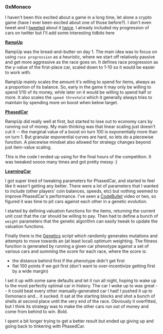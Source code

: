 ### 0xMonaco

I haven't been this excited about a game in a long time, let alone a crypto game (have I ever been excited about one of those before?). I don't even tweet and I [tweeted](https://mobile.twitter.com/MarkToda/status/1561506500899524608) about it [twice](https://mobile.twitter.com/MarkToda/status/1561528894078955521). I already included my progression of cars on twitter but I'll add some interesting tidbits here


**[RampUp](./src/cars/RampUp.sol)**

RampUp was the bread-and-butter on day 1. The main idea was to focus on using `race progression` as a heuristic, where we start off relatively passive and get more aggressive as the race goes on. It defines race progression as the y-value of the first-place car, scaled down to 1-10 so it would be easier to work with.

RampUp mainly scales the amount it's willing to spend for items, always as a proportion of its balance. So, early in the game it may only be willing to spend 1/10 of its money, while later on it would be willing to spend half or more. It also scales the `speed threshold` which it generally always tries to maintain by spending more on boost when below target.


**[PhasedCar](./src/cars/PhasedCar.sol)**

RampUp did really well at first, but started to lose out to economy cars by running out of money. My main thinking was that linear scaling just doesn't cut it -- the marginal value of a boost on turn 100 is exponentially more than on turn 1. But granular exponential curves are hard, so lets do a piecewise function. A piecewise mindset also allowed for strategy changes beyond just item-value scaling.

This is the code I ended up using for the final hours of the competition. It was tweaked soooo many times and got pretty messy :)


**[LearningCar](./src/cars/LearningCar.sol)**

I got super tired of tweaking parameters for PhasedCar, and started to feel like it wasn't getting any better. There were a lot of parameters that I wanted to include (other players' coin balances, speeds, etc) but nothing seemed to improve PhasedCar's performance. I've seen a [CodeBullet](https://www.youtube.com/c/CodeBullet) video or two, so figured it was time to pit cars against each other in a genetic evolution.

I started by defining valuation functions for the items, returning the current unit cost that the car should be willing to pay. Then had to define a bunch of `weight` parameters that the genetic algorithm can easily tweak to update the valuation functions. 

Finally there is the [Genetics](./genetics/src/index.ts) script which randomly generates mutations and attempts to move towards an (at least local) optimum weighting. The fitness function is generated by running a given car phenotype against a set of various cars and summing the score for each race, where the score is:
- the distance behind first if the phenotype didn't get first
- flat 100 points if we got first (don't want to over-incentivize getting first by a wide margin)

I set it up with some sane defaults and let it run all night, hoping to wake up to the most perfectly optimal car in history. The car I woke up to was great -- it could beat every other manually-generated car I had! I pushed it up to 0xmonaco and... it sucked. It sat at the starting blocks and shot a bunch of shells at second place until the very end of the race. Obviously it overfitted, but I think its strategy was to make the other cars run out of money and come from behind to win. Bold.

I spent a bit longer trying to get a better result but ended up giving up and going back to tinkering with PhasedCar.
